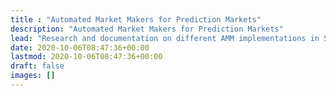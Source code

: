 ```yaml
---
title : "Automated Market Makers for Prediction Markets"
description: "Automated Market Makers for Prediction Markets"
lead: "Research and documentation on different AMM implementations in Solidity for predictio markets. Generously funded by Gnosis."
date: 2020-10-06T08:47:36+00:00
lastmod: 2020-10-06T08:47:36+00:00
draft: false
images: []
---
```

